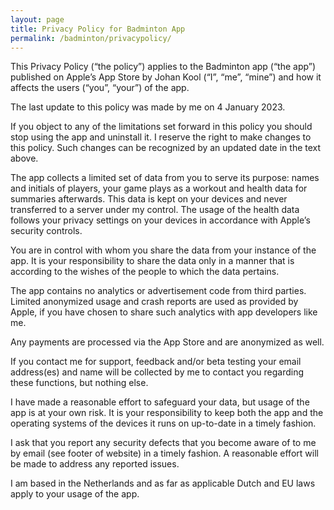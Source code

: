 ```yaml
---
layout: page
title: Privacy Policy for Badminton App
permalink: /badminton/privacypolicy/
---
```


This Privacy Policy (“the policy”) applies to the Badminton app (“the app”) published on Apple’s App Store by Johan Kool (“I”, “me”, “mine”) and how it affects the users (“you”, “your”) of the app.

The last update to this policy was made by me on 4 January 2023.

If you object to any of the limitations set forward in this policy you should stop using the app and uninstall it. I reserve the right to make changes to this policy. Such changes can be recognized by an updated date in the text above.

The app collects a limited set of data from you to serve its purpose: names and initials of players, your game plays as a workout and health data for summaries afterwards. This data is kept on your devices and never transferred to a server under my control. The usage of the health data follows your privacy settings on your devices in accordance with Apple’s security controls.

You are in control with whom you share the data from your instance of the app. It is your responsibility to share the data only in a manner that is according to the wishes of the people to which the data pertains.

The app contains no analytics or advertisement code from third parties. Limited anonymized usage and crash reports are used as provided by Apple, if you have chosen to share such analytics with app developers like me.

Any payments are processed via the App Store and are anonymized as well.

If you contact me for support, feedback and/or beta testing your email address(es) and name will be collected by me to contact you regarding these functions, but nothing else.

I have made a reasonable effort to safeguard your data, but usage of the app is at your own risk. It is your responsibility to keep both the app and the operating systems of the devices it runs on up-to-date in a timely fashion. 

I ask that you report any security defects that you become aware of to me by email (see footer of website) in a timely fashion. A reasonable effort will be made to address any reported issues.

I am based in the Netherlands and as far as applicable Dutch and EU laws apply to your usage of the app.